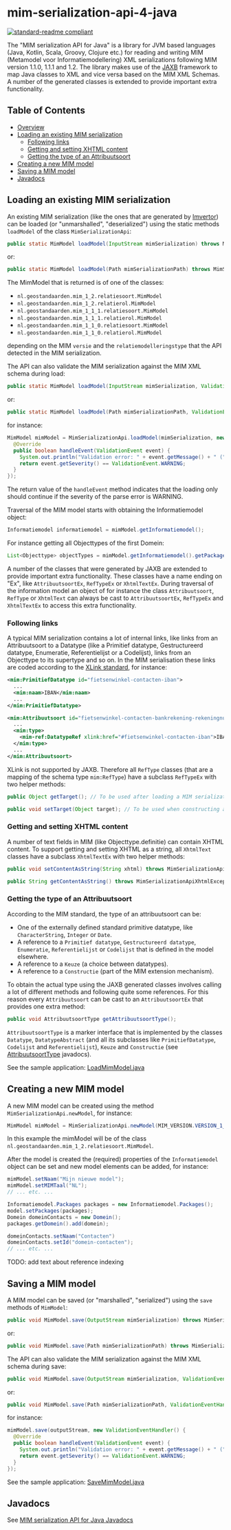 # mim-serialization-api-4-java
[![standard-readme compliant](https://img.shields.io/badge/readme%20style-standard-brightgreen.svg?style=flat-square)](https://github.com/RichardLitt/standard-readme)

The "MIM serialization API for Java" is a library for JVM based languages (Java, Kotlin, Scala, Groovy, Clojure etc.) for reading and writing MIM (Metamodel voor Informatiemodellering) XML serializations following MIM version 1.1.0, 1.1.1 and 1.2. The library makes use of the [JAXB](https://en.wikipedia.org/wiki/Jakarta_XML_Binding) framework to map Java classes to XML and vice versa based on the MIM XML Schemas. A number of the generated classes is extended to provide important extra functionality.

## Table of Contents

- [Overview](#overview)
- [Loading an existing MIM serialization](#loading-an-existing-mim-serialization)
  - [Following links](#following-links)
  - [Getting and setting XHTML content](#getting-and-setting-xhtml-content)
  - [Getting the type of an Attribuutsoort](#getting-the-type-of-an-attribuutsoort)
- [Creating a new MIM model](#creating-a-new-MIM-model)
- [Saving a MIM model](#saving-a-mim-model)
- [Javadocs](#javadocs)

## Loading an existing MIM serialization

An existing MIM serialization (like the ones that are generated by [Imvertor](https://github.com/Imvertor/Imvertor-Maven)) can be loaded (or "unmarshalled", "deserialized") using the static methods `loadModel` of the class `MimSerializationApi`:

```java
public static MimModel loadModel(InputStream mimSerialization) throws MimSerializationApiLoadException;
```

or:

```java
public static MimModel loadModel(Path mimSerializationPath) throws MimSerializationApiLoadException;
```

The MimModel that is returned is of one of the classes:

* `nl.geostandaarden.mim_1_2.relatiesoort.MimModel`
* `nl.geostandaarden.mim_1_2.relatierol.MimModel`
* `nl.geostandaarden.mim_1_1_1.relatiesoort.MimModel`
* `nl.geostandaarden.mim_1_1_1.relatierol.MimModel`
* `nl.geostandaarden.mim_1_1_0.relatiesoort.MimModel`
* `nl.geostandaarden.mim_1_1_0.relatierol.MimModel`

depending on the MIM `versie` and the `relatiemodelleringstype` that the API detected in the MIM serialization. 

The API can also validate the MIM serialization against the MIM XML schema during load: 

```java
public static MimModel loadModel(InputStream mimSerialization, ValidationEventHandler eventHandler) throws MimSerializationApiLoadException;
```

or:

```java
public static MimModel loadModel(Path mimSerializationPath, ValidationEventHandler eventHandler) throws MimSerializationApiLoadException;
```

for instance:

```java
MimModel mimModel = MimSerializationApi.loadModel(mimSerialization, new ValidationEventHandler() {
  @Override
  public boolean handleEvent(ValidationEvent event) {
    System.out.println("Validation error: " + event.getMessage() + " (" + event.getSeverity() + ")");
    return event.getSeverity() == ValidationEvent.WARNING;
  }
});
```

The return value of the `handleEvent` method indicates that the loading only should continue if the severity of the parse error is WARNING.

Traversal of the MIM model starts with obtaining the Informatiemodel object:
```java
Informatiemodel informatiemodel = mimModel.getInformatiemodel();
```
For instance getting all Objecttypes of the first Domein:
```java
List<Objecttype> objectTypes = mimModel.getInformatiemodel().getPackages().getDomein().get(0).getObjecttypen().getObjecttype();
```

A number of the classes that were generated by JAXB are extended to provide important extra functionality. These classes have a name ending on "Ex", like `AttribuutsoortEx`, `RefTypeEx` or `XhtmlTextEx`. 
During traversal of the information model an object of for instance the class `Attribuutsoort`, `RefType` or `XhtmlText` can always be cast to `AttribuutsoortEx`, `RefTypeEx` and `XhtmlTextEx` to access 
this extra functionality.

### Following links
A typical MIM serialization contains a lot of internal links, like links from an Attribuutsoort to a Datatype (like a Primitief datatype, Gestructureerd datatype, Enumeratie, Referentielijst or a Codelijst),
links from an Objecttype to its supertype and so on. In the MIM serialisation these links are coded according to the [XLink standard](https://en.wikipedia.org/wiki/XLink), for instance:

```xml
<mim:PrimitiefDatatype id="fietsenwinkel-contacten-iban">
  ...
  <mim:naam>IBAN</mim:naam>
  ...             
</mim:PrimitiefDatatype>

<mim:Attribuutsoort id="fietsenwinkel-contacten-bankrekening-rekeningnummer">
  ...
  <mim:type>
    <mim-ref:DatatypeRef xlink:href="#fietsenwinkel-contacten-iban">IBAN</mim-ref:DatatypeRef>
  </mim:type>
  ...
</mim:Attribuutsoort>
```

XLink is not supported by JAXB. Therefore all `RefType` classes (that are a mapping of the schema type `mim:RefType`) have a subclass `RefTypeEx` with two helper methods:

```java
public Object getTarget(); // To be used after loading a MIM serialization and traversing the model

public void setTarget(Object target); // To be used when constructing a new MIM model
```

### Getting and setting XHTML content
A number of text fields in MIM (like Objecttype.definitie) can contain XHTML content. To support getting and setting XHTML as a string, all `XhtmlText` classes have a subclass `XhtmlTextEx` with two helper methods:
```java
public void setContentAsString(String xhtml) throws MimSerializationApiXhtmlException;

public String getContentAsString() throws MimSerializationApiXhtmlException;
```

### Getting the type of an Attribuutsoort
According to the MIM standard, the type of an attribuutsoort can be: 

- One of the externally defined standard primitive datatype, like `CharacterString`, `Integer` or `Date`.
- A reference to a `Primitief datatype`, `Gestructureerd datatype`, `Enumeratie`, `Referentielijst` or `Codelijst` that is defined in the model elsewhere.
- A reference to a `Keuze` (a choice between datatypes).
- A reference to a `Constructie` (part of the MIM extension mechanism). 

To obtain the actual type using the JAXB generated classes involves calling a lot of different methods and following quite some references. For this reason every `Attribuutsoort` can be cast to an `AttribuutsoortEx`
that provides one extra method:

```java
public void AttribuutsoortType getAttribuutsoortType();
```

`AttribuutsoortType` is a marker interface that is implemented by the classes `Datatype`, `DatatypeAbstract` (and all its subclasses like `PrimitiefDatatype`, `Codelijst` and `Referentielijst`), `Keuze` and `Constructie` (see [AttribuutsoortType](https://armatiek.github.io/mim-serialization-api-4-java/apidocs/nl/geostandaarden/mim/interfaces/AttribuutsoortType.html) javadocs).

See the sample application: [LoadMimModel.java](src/main/java/nl/geostandaarden/mim/samples/LoadMimModel.java)

## Creating a new MIM model
A new MIM model can be created using the method `MimSerializationApi.newModel`, for instance:

```java
MimModel mimModel = MimSerializationApi.newModel(MIM_VERSION.VERSION_1_2, MIM_RELATIEMODELLERINGSTYPE.RELATIESOORT_LEIDEND);
```

In this example the mimModel will be of the class `nl.geostandaarden.mim_1_2.relatiesoort.MimModel`. 

After the model is created the (required) properties of the `Informatiemodel` object can be set and new model elements can be added, for instance:

```java
mimModel.setNaam("Mijn nieuwe model");
mimModel.setMIMTaal("NL");
// ... etc. ...

Informatiemodel.Packages packages = new Informatiemodel.Packages();
model.setPackages(packages);
Domein domeinContacts = new Domein();
packages.getDomein().add(domein);

domeinContacts.setNaam("Contacten")   
domeinContacts.setId("domein-contacten");
// ... etc. ...
```

TODO: add text about reference indexing

## Saving a MIM model
A MIM model can be saved (or "marshalled", "serialized") using the `save` methods of `MimModel`:

```java
public void MimModel.save(OutputStream mimSerialization) throws MimSerializationApiSaveException;
```

or:

```java
public void MimModel.save(Path mimSerializationPath) throws MimSerializationApiSaveException;
```

The API can also validate the MIM serialization against the MIM XML schema during save:

```java
public void MimModel.save(OutputStream mimSerialization, ValidationEventHandler eventHandler) throws MimSerializationApiSaveException;
```

or:

```java
public void MimModel.save(Path mimSerializationPath, ValidationEventHandler eventHandler) throws MimSerializationApiSaveException;
```

for instance:

```java
mimModel.save(outputStream, new ValidationEventHandler() {
  @Override
  public boolean handleEvent(ValidationEvent event) {
    System.out.println("Validation error: " + event.getMessage() + " (" + event.getSeverity() + ")");
    return event.getSeverity() == ValidationEvent.WARNING;
  }
});
```

See the sample application: [SaveMimModel.java](src/main/java/nl/geostandaarden/mim/samples/SaveMimModel.java)

## Javadocs
See [MIM serialization API for Java Javadocs](https://armatiek.github.io/mim-serialization-api-4-java/apidocs/index.html)
